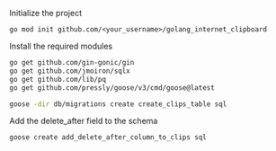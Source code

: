Initialize the project

```
go mod init github.com/<your_username>/golang_internet_clipboard
```

Install the required modules

```sh
go get github.com/gin-gonic/gin
go get github.com/jmoiron/sqlx
go get github.com/lib/pq
go get github.com/pressly/goose/v3/cmd/goose@latest
```

```sh
goose -dir db/migrations create create_clips_table sql
```

Add the delete_after field to the schema

```sh
goose create add_delete_after_column_to_clips sql
```
